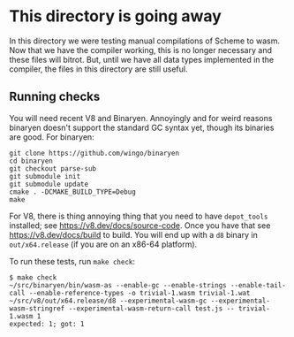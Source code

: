 # This directory is going away

In this directory we were testing manual compilations of Scheme to wasm.
Now that we have the compiler working, this is no longer necessary and
these files will bitrot.  But, until we have all data types implemented
in the compiler, the files in this directory are still useful.

## Running checks

You will need recent V8 and Binaryen.  Annoyingly and for weird reasons
binaryen doesn't support the standard GC syntax yet, though its binaries
are good.  For binaryen:

```
git clone https://github.com/wingo/binaryen
cd binaryen
git checkout parse-sub
git submodule init
git submodule update
cmake . -DCMAKE_BUILD_TYPE=Debug
make
```

For V8, there is thing annoying thing that you need to have
`depot_tools` installed; see https://v8.dev/docs/source-code.  Once you
have that see https://v8.dev/docs/build to build.  You will end up with
a `d8` binary in `out/x64.release` (if you are on an x86-64 platform).

To run these tests, run `make check`:

```
$ make check
~/src/binaryen/bin/wasm-as --enable-gc --enable-strings --enable-tail-call --enable-reference-types -o trivial-1.wasm trivial-1.wat
~/src/v8/out/x64.release/d8 --experimental-wasm-gc --experimental-wasm-stringref --experimental-wasm-return-call test.js -- trivial-1.wasm 1
expected: 1; got: 1
```
